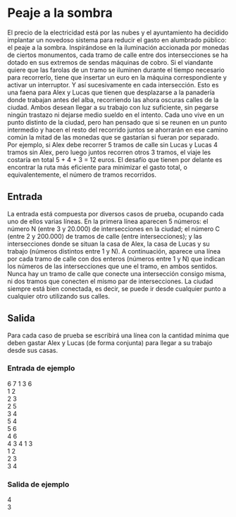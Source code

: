 # Peaje a la sombra

El precio de la electricidad está por las nubes y el ayuntamiento ha decidido implantar un novedoso sistema
para reducir el gasto en alumbrado público: el peaje a
la sombra. Inspirándose en la iluminación accionada por
monedas de ciertos monumentos, cada tramo de calle
entre dos intersecciones se ha dotado en sus extremos
de sendas máquinas de cobro. Si el viandante quiere
que las farolas de un tramo se iluminen durante el tiempo necesario para recorrerlo, tiene
que insertar un euro en la máquina correspondiente y activar un interruptor. Y así sucesivamente en cada intersección.
Esto es una faena para Alex y Lucas que tienen que desplazarse a la panadería donde
trabajan antes del alba, recorriendo las ahora oscuras calles de la ciudad. Ambos desean
llegar a su trabajo con luz suficiente, sin pegarse ningún trastazo ni dejarse medio sueldo
en el intento. Cada uno vive en un punto distinto de la ciudad, pero han pensado que si se
reunen en un punto intermedio y hacen el resto del recorrido juntos se ahorrarán en ese
camino común la mitad de las monedas que se gastarían si fueran por separado.
Por ejemplo, si Alex debe recorrer 5 tramos de calle sin Lucas y Lucas 4 tramos sin Alex,
pero luego juntos recorren otros 3 tramos, el viaje les costaría en total 5 + 4 + 3 = 12 euros.
El desafío que tienen por delante es encontrar la ruta más eficiente para minimizar el gasto
total, o equivalentemente, el número de tramos recorridos.

## Entrada

La entrada está compuesta por diversos casos de prueba, ocupando cada uno de ellos
varias líneas.
En la primera línea aparecen 5 números: el número N (entre 3 y 20.000) de intersecciones
en la ciudad; el número C (entre 2 y 200.000) de tramos de calle (entre intersecciones); y
las intersecciones donde se situan la casa de Alex, la casa de Lucas y su trabajo (números
distintos entre 1 y N).
A continuación, aparece una línea por cada tramo de calle con dos enteros (números entre 1
y N) que indican los números de las intersecciones que une el tramo, en ambos sentidos.
Nunca hay un tramo de calle que conecte una intersección consigo misma, ni dos tramos
que conecten el mismo par de intersecciones.
La ciudad siempre está bien conectada, es decir, se puede ir desde cualquier punto a cualquier otro utilizando sus calles.

## Salida

Para cada caso de prueba se escribirá una línea con la cantidad mínima que deben gastar
Alex y Lucas (de forma conjunta) para llegar a su trabajo desde sus casas.

### Entrada de ejemplo

6 7 1 3 6  
1 2  
2 3  
2 5  
3 4  
5 4  
5 6  
4 6  
4 3 4 1 3  
1 2  
2 3  
3 4

### Salida de ejemplo

4  
3
